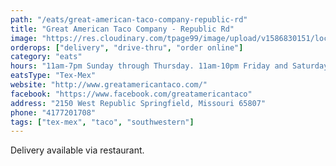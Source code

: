 ```yaml
---
path: "/eats/great-american-taco-company-republic-rd"
title: "Great American Taco Company - Republic Rd"
image: "https://res.cloudinary.com/tpage99/image/upload/v1586830151/local417eats/local417eatslogo.png"
orderops: ["delivery", "drive-thru", "order online"]
category: "eats"
hours: "11am-7pm Sunday through Thursday. 11am-10pm Friday and Saturday"
eatsType: "Tex-Mex"
website: "http://www.greatamericantaco.com/"
facebook: "https://www.facebook.com/greatamericantaco"
address: "2150 West Republic Springfield, Missouri 65807"
phone: "4177201708"
tags: ["tex-mex", "taco", "southwestern"]
---
```


Delivery available via restaurant.
